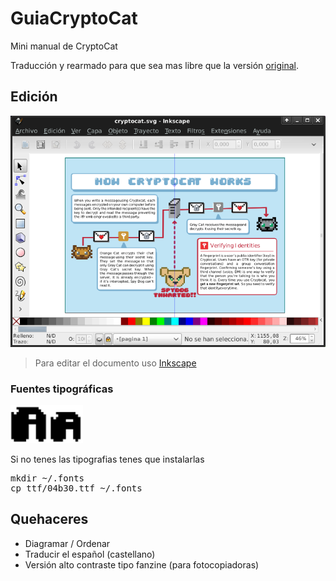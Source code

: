GuiaCryptoCat
=============

Mini manual de CryptoCat

Traducción y rearmado para que sea mas libre que la versión [original](https://github.com/cryptocat/cryptocat-meta).

Edición
-------

![inkscape](img/inkscape.png)
> Para editar el documento uso [Inkscape](http://inkscape.org/)

### Fuentes tipográficas

![Fuente](img/fuentes.png)

Si no tenes las tipografias tenes que instalarlas

<pre>
mkdir ~/.fonts
cp ttf/04b30.ttf ~/.fonts
</pre>


Quehaceres
----------

* Diagramar / Ordenar
* Traducir el español (castellano)
* Versión alto contraste tipo fanzine (para fotocopiadoras)

